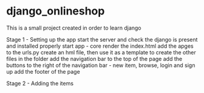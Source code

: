 # django_onlineshop
This is a small project created in order to learn django 

Stage 1 - Setting up the app 
start the server and check the django is present and installed properly 
start app - core
render the index.html 
add the apges to the urls.py 
create an hml file, then use it as a template to create the other files in the folder 
add the navigation bar to the top of the page 
add the buttons to the right of the navigation bar - new item, browse, login and sign up 
add the footer of the page 

Stage 2 - Adding the items 